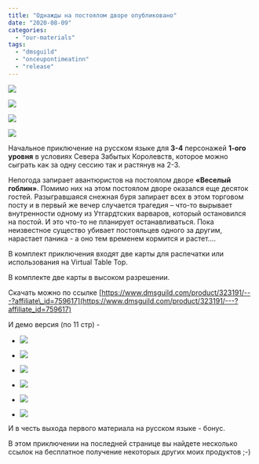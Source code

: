 ```yaml
---
title: "Однажды на постоялом дворе опубликовано"
date: "2020-08-09"
categories: 
  - "our-materials"
tags: 
  - "dmsguild"
  - "onceupontimeatinn"
  - "release"
---
```


![](https://cyborgsandmages.files.wordpress.com/2020/08/d0a1d0bbd0b0d0b9d0b41.png?w=724)

![](https://cyborgsandmages.files.wordpress.com/2020/08/onceupontimeatinncover01.png?w=725)

![](https://cyborgsandmages.files.wordpress.com/2020/08/floor-1-numbered.jpg?w=1024)

![](https://cyborgsandmages.files.wordpress.com/2020/08/floor-2-numbered.jpg?w=1024)

Начальное приключение на русском языке для **3-4** персонажей **1-ого уровня** в условиях Севера Забытых Королевств, которое можно сыграть как за одну сессию так и растянув на 2-3.

Непогода запирает авантюристов на постоялом дворе **«Веселый гоблин»**. Помимо них на этом постоялом дворе оказался еще десяток гостей. Разыгравшаяся снежная буря запирает всех в этом торговом посту и в первый же вечер случается трагедия – что-то вырывает внутренности одному из Утгардтских варваров, который остановился на постой. И это что-то не планирует останавливаться. Пока неизвестное существо убивает постояльцев одного за другим, нарастает паника - а оно тем временем кормится и растет….

В комплект приключения входят две карты для распечатки или использования на Virtual Table Top.

В комплекте две карты в высоком разрешении.

Скачать можно по ссылке [https://www.dmsguild.com/product/323191/---?affiliate\_id=759617](https://www.dmsguild.com/product/323191/---?affiliate_id=759617)

И демо версия (по 11 стр) -

- ![](https://cyborgsandmages.files.wordpress.com/2020/08/preview1-11.png)
    
- ![](https://cyborgsandmages.files.wordpress.com/2020/08/preview1-11_1.png)
    
- ![](https://cyborgsandmages.files.wordpress.com/2020/08/preview1-11_2.png)
    
- ![](https://cyborgsandmages.files.wordpress.com/2020/08/preview1-11_3.png)
    
- ![](https://cyborgsandmages.files.wordpress.com/2020/08/preview1-11_4.png)
    
- ![](https://cyborgsandmages.files.wordpress.com/2020/08/preview1-11_5.png)
    

И в честь выхода первого материала на русском языке - бонус.

В этом приключении на последней странице вы найдете несколько ссылок на бесплатное получение некоторых других моих продуктов ;-)
